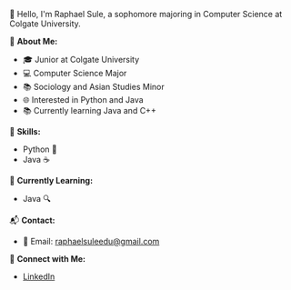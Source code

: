 👋 Hello, I'm Raphael Sule, a sophomore majoring in Computer Science at Colgate University.

🌟 **About Me:**
- 🎓 Junior at Colgate University
- 💻 Computer Science Major
- 📚 Sociology and Asian Studies Minor
- 🌐 Interested in Python and Java
- 📚 Currently learning Java and C++

🚀 **Skills:**
- Python 🐍
- Java ☕

🌱 **Currently Learning:**
- Java 🔍
  
📬 **Contact:**
- 📧 Email: raphaelsuleedu@gmail.com

🔗 **Connect with Me:**
- [LinkedIn](https://www.linkedin.com/in/raphael-sule)
